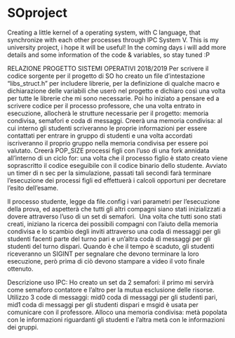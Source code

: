 # SOproject
Creating a little kernel of a operating system, with C language, that synchronize with each other processes through IPC System V.
This is my university project, i hope it will be useful!
In the coming days i will add more details and some information of the code & variables, so stay tuned :P

RELAZIONE PROGETTO SISTEMI OPERATIVI  2018/2019
Per scrivere il codice sorgente per il progetto di SO ho creato un file d’intestazione “libs_struct.h” per includere librerie, per la definizione di qualche macro e dichiarazione delle variabili che userò nel progetto e dichiaro così una volta per tutte le librerie che mi sono necessarie.
Poi ho iniziato a pensare ed a scrivere codice per il processo professore, che una volta entrato in esecuzione, allocherà le strutture necessarie per il progetto: memoria condivisa, semafori e coda di messaggi.
Creerà una memoria condivisa: al cui interno gli studenti scriveranno le proprie informazioni per essere contattati per entrare in gruppo di studenti e una volta accordati iscriveranno il proprio gruppo nella memoria condivisa per essere poi valutato.
Creerà POP_SIZE processi figli con l’uso di una fork annidata all’interno di un ciclo for: una volta che il processo figlio è stato creato viene soprascritto il codice eseguibile con il codice binario dello studente.
Avviato un timer di n sec per la simulazione, passati tali secondi farà terminare l’esecuzione dei processi figli ed effettuerà i calcoli opportuni per decretare l’esito dell’esame.

Il processo studente, legge da file.config i vari parametri per l’esecuzione della prova, ed aspetterà che tutti gli altri compagni siano stati inizializzati a dovere attraverso l’uso di un set di semafori. 
Una volta che tutti sono stati creati, iniziano la ricerca dei possibili compagni con l’aiuto della memoria condivisa e lo scambio degli inviti attraverso una coda di messaggi per gli studenti facenti parte del turno pari e un’altra coda di messaggi per gli studenti del turno dispari.
Quando è che il tempo è scaduto, gli studenti riceveranno un SIGINT per segnalare che devono terminare la loro esecuzione, però prima di ciò devono stampare a video il voto finale ottenuto.

Descrizione uso IPC:
Ho creato un set da 2 semafori: il primo mi servirà come semaforo contatore e l’altro per la mutua esclusione delle risorse.
Utilizzo 3 code di messaggi: mid0 coda di messaggi per gli studenti pari, mid1 coda di messaggi per gli studenti dispari e msgid è usata per comunicare con il professore.
Alloco una memoria condivisa: metà popolata con le informazioni riguardanti gli studenti e l’altra metà con le informazioni dei gruppi.
